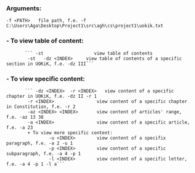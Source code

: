 ### Arguments:
```-f <PATH>   file path, f.e. -f C:\Users\Aga\Desktop\Project1\src\agh\cs\project1\uokik.txt```

### - To view table of content: 
           ``` -st                   view table of contents
            -st   -dz <INDEX>     view table of contents of a specific section in UOKiK, f.e. -dz III```
           
### - To view specific content:
           ``` -dz <INDEX>  -r <INDEX>   view content of a specific chapter in UOKiK, f.e. -dz II -r 1
            -r <INDEX>                view content of a specific chapter in Constitution, f.e. -r 2
            -az <INDEX> <INDEX>       view content of articles' range, f.e. -az 13 38
            -a <INDEX>                view content of a specific article, f.e. -a 23
            + To view more specific content:
                    -u <INDEX>        view content of a specifix paragraph, f.e. -a 2 -u 1
                    -p <INDEX>        view content of a specific subparagraph, f.e. -a 4 -p 1
                    -l <INDEX>        view content of a specific letter, f.e. -a 4 -p 1 -l a```
